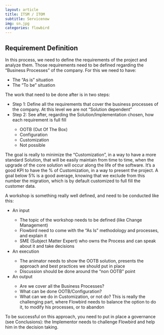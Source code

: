 ```yaml
---
layout: article
title: ITSM / ITOM
subtitle: Servicenow
img: sn.jpg
categories: flowbird
---
```


<div class="body">
  
  <h2>Requirement Definition</h2>
  
  <p>In this process, we need to define the requirements of the project and analyze them. Those requirements need to
be defined regarding the “Business Processes” of the company. For this we need to have:</p>

  <ul>
    <li>The “As is” situation</li>
    <li>The “To be” situation</li>
  </ul>
  
  <p>The work that need to be done after is in two steps:</p>
  
  <ul>
    <li>Step 1: Define all the requirements that cover the business processes of the company. At this level we are not
“Solution dependent”</li>
    <li>Step 2: See after, regarding the Solution/Implementation chosen, how each requirement is full fill</li>
    <ul>
      <li>OOTB (Out Of The Box)</li>
      <li>Configuration</li>
      <li>Customization</li>
      <li>Not possible</li>
    </ul>
  </ul>
  
  <p>The goal is really to minimize the “Customization”, in a way to have a more standard Solution, that will be
easily maintain from time to time, when the upgrade of the core solution will occur along the life of the software. It’s
a good KPI to have the % of Customization, in a way to present the project. A goal below 5% is a good average, knowing
that we exclude from this number the migration, which is by default customized to full fill the customer data.</p>

  <p>A workshop is something really well defined, and need to be conducted like this:</p>
  
  <ul>
    <li>An input</li>
    <ul>
      <li>The topic of the workshop needs to be defined (like Change Management)</li>
      <li>Flowbird need to come with the “As Is” methodology and processes, and explain it</li>
      <li>SME (Subject Matter Expert) who owns the Process and can speak about it and take decisions</li>
    </ul>
    <li>An execution</li>
    <ul>
      <li>The animator needs to show the OOTB solution, presents the approach and best practices we should
put in place</li>
      <li>Discussion should be done around the “non OOTB” point</li>
    </ul>
    <li>An output</li>
    <ul>
      <li>Are we cover all the Business Processes?</li>
      <li>What can be done OOTB/Configuration?</li>
      <li>What can we do in Customization, or not do? This is really the challenging part, where Flowbird needs
to balance the option to do it, to modify his processes, or to abandon</li>
    </ul>
  </ul>
  
  <p>To be successful on this approach, you need to put in place a governance (see Conclusions): the Implementor needs
to challenge Flowbird and help him in the decision taking.</p>
  
</div>
